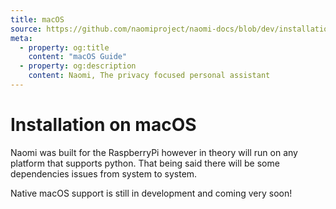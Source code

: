 ```yaml
---
title: macOS
source: https://github.com/naomiproject/naomi-docs/blob/dev/installation/macOS.md
meta:
  - property: og:title
    content: "macOS Guide"
  - property: og:description
    content: Naomi, The privacy focused personal assistant
---
```


# Installation on macOS

Naomi was built for the RaspberryPi however in theory will run on any platform that supports python. That being said there will be some dependencies issues from system to system.

Native macOS support is still in development and coming very soon!

<DocPreviousVersions/>
<EditPageLink/>

